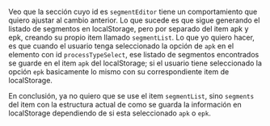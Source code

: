 Veo que la sección cuyo id es `segmentEditor` tiene un comportamiento que quiero ajustar al cambio anterior. Lo que sucede es que sigue generando el listado de segmentos en localStorage, pero por separado del item apk y epk, creando su propio item llamado `segmentList`. Lo que yo quiero hacer, es que cuando el usuario tenga seleccionado la opción de `apk` en el elemento con id `processTypeSelect`, ese listado de segmentos encontrados se guarde en el item `apk` del localStorage; si el usuario tiene seleccionado la opción `epk` basicamente lo mismo con su correspondiente item de localStorage.

En conclusión, ya no quiero que se use el item `segmentList`, sino `segments` del item con la estructura actual de como se guarda la información en localStorage dependiendo de si esta seleccionado `apk` o `epk`.